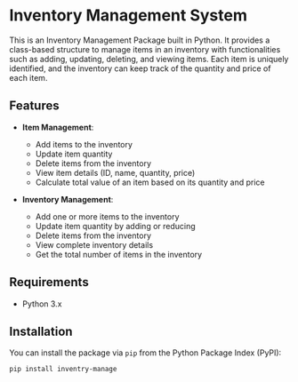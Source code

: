 # Inventory Management System

This is an Inventory Management Package built in Python. It provides a class-based structure to manage items in an inventory with functionalities such as adding, updating, deleting, and viewing items. Each item is uniquely identified, and the inventory can keep track of the quantity and price of each item.

## Features

- **Item Management**:
  - Add items to the inventory
  - Update item quantity
  - Delete items from the inventory
  - View item details (ID, name, quantity, price)
  - Calculate total value of an item based on its quantity and price

- **Inventory Management**:
  - Add one or more items to the inventory
  - Update item quantity by adding or reducing
  - Delete items from the inventory
  - View complete inventory details
  - Get the total number of items in the inventory

## Requirements

- Python 3.x

## Installation

You can install the package via `pip` from the Python Package Index (PyPI):

```bash
pip install inventry-manage
